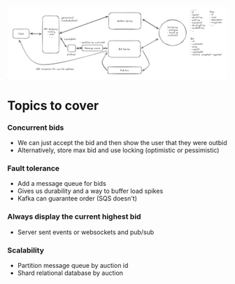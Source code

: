 ![Ebay](images/ebay.png)

# Topics to cover
### Concurrent bids
  - We can just accept the bid and then show the user that they were outbid
  - Alternatively, store max bid and use locking (optimistic or pessimistic)

### Fault tolerance
  - Add a message queue for bids
  - Gives us durability and a way to buffer load spikes
  - Kafka can guarantee order (SQS doesn't)

### Always display the current highest bid
  - Server sent events or websockets and pub/sub

### Scalability
  - Partition message queue by auction id
  - Shard relational database by auction
